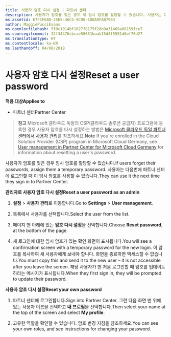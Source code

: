 ```yaml
---
title: 사용자 암호 다시 설정 | 파트너 센터
description: 사용자가 암호를 잊은 경우 새 임시 암호를 할당할 수 있습니다. 사용자는 다음번에 파트너 센터에 로그인할 때 이 임시 암호를 사용할 수 있습니다.
ms.assetid: E7F1F68D-25E5-46C5-9C98-1D0A9FAB7993
author: MaggiePucciEvans
ms.openlocfilehash: 5f0c1914bf1627f8175f2db9a31469a08159fce7
ms.sourcegitcommit: 32f34476cbcae58651baab15d3f5591d6ef70d27
ms.translationtype: HT
ms.contentlocale: ko-KR
ms.lasthandoff: 04/08/2018
---
```

# <a name="reset-a-user-password"></a><span data-ttu-id="e0910-104">사용자 암호 다시 설정</span><span class="sxs-lookup"><span data-stu-id="e0910-104">Reset a user password</span></span>

**<span data-ttu-id="e0910-105">적용 대상</span><span class="sxs-lookup"><span data-stu-id="e0910-105">Applies to</span></span>**

-  <span data-ttu-id="e0910-106">파트너 센터</span><span class="sxs-lookup"><span data-stu-id="e0910-106">Partner Center</span></span>
   
><span data-ttu-id="e0910-107">**참고** Microsoft 클라우드 독일의 CSP(클라우드 솔루션 공급자) 프로그램에 등록한 경우 사용자 암호를 다시 설정하는 방법은 [Microsoft 클라우드 독일 파트너 센터에서 사용자 관리](user-management-in-partner-center-for-microsoft-cloud-germany.md)를 참조하세요.</span><span class="sxs-lookup"><span data-stu-id="e0910-107">**Note** If you're enrolled in the Cloud Solution Provider (CSP) program in Microsoft Cloud Germany, see [User management in Partner Center for Microsoft Cloud Germany](user-management-in-partner-center-for-microsoft-cloud-germany.md) for information about resetting a user's password.</span></span>

<span data-ttu-id="e0910-108">사용자가 암호를 잊은 경우 임시 암호를 할당할 수 있습니다.</span><span class="sxs-lookup"><span data-stu-id="e0910-108">If users forget their passwords, assign them a temporary password.</span></span> <span data-ttu-id="e0910-109">사용자는 다음번에 파트너 센터에 로그인할 때 이 임시 암호를 사용할 수 있습니다.</span><span class="sxs-lookup"><span data-stu-id="e0910-109">They can use it the next time they sign in to Partner Center.</span></span>

**<span data-ttu-id="e0910-110">관리자로 사용자 암호 다시 설정</span><span class="sxs-lookup"><span data-stu-id="e0910-110">Reset a user password as an admin</span></span>**

1.  <span data-ttu-id="e0910-111">**설정** &gt; **사용자 관리**로 이동합니다.</span><span class="sxs-lookup"><span data-stu-id="e0910-111">Go to **Settings** &gt; **User management**.</span></span>
2.  <span data-ttu-id="e0910-112">목록에서 사용자를 선택합니다.</span><span class="sxs-lookup"><span data-stu-id="e0910-112">Select the user from the list.</span></span>

3.  <span data-ttu-id="e0910-113">페이지 맨 아래에 있는 **암호 다시 설정**을 선택합니다.</span><span class="sxs-lookup"><span data-stu-id="e0910-113">Choose **Reset password**, at the bottom of the page.</span></span>

4.  <span data-ttu-id="e0910-114">새 로그인에 대한 임시 암호가 있는 확인 화면이 표시됩니다.</span><span class="sxs-lookup"><span data-stu-id="e0910-114">You will see a confirmation screen with a temporary password for the new login.</span></span> <span data-ttu-id="e0910-115">이 암호를 복사하여 새 사용자에게 보내야 합니다. 화면을 종료하면 액세스할 수 없습니다.</span><span class="sxs-lookup"><span data-stu-id="e0910-115">You must copy this and send it to the new user – it is not accessible after you leave the screen.</span></span> <span data-ttu-id="e0910-116">해당 사용자가 맨 처음 로그인할 때 암호를 업데이트하라는 메시지가 표시됩니다.</span><span class="sxs-lookup"><span data-stu-id="e0910-116">When they first sign in, they will be prompted to update their password.</span></span>

**<span data-ttu-id="e0910-117">사용자 암호 다시 설정</span><span class="sxs-lookup"><span data-stu-id="e0910-117">Reset your own password</span></span>**

1.  <span data-ttu-id="e0910-118">파트너 센터에 로그인합니다.</span><span class="sxs-lookup"><span data-stu-id="e0910-118">Sign into Partner Center.</span></span> <span data-ttu-id="e0910-119">그런 다음 화면 맨 위에 있는 사용자 이름을 선택하고 **내 프로필**을 선택합니다.</span><span class="sxs-lookup"><span data-stu-id="e0910-119">Then select your name at the top of the screen and select **My profile**.</span></span>

2.  <span data-ttu-id="e0910-120">고유한 역할을 확인할 수 있습니다. 암호 변경 지침을 참조하세요.</span><span class="sxs-lookup"><span data-stu-id="e0910-120">You can see your own roles, and see instructions for changing your password.</span></span>

 

 



